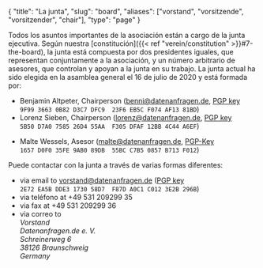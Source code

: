{
    "title": "La junta",
    "slug": "board",
    "aliases": ["vorstand", "vorsitzende", "vorsitzender", "chair"],
    "type": "page"
}

Todos los asuntos importantes de la asociación están a cargo de la junta ejecutiva. Según nuestra [constitución]({{< ref "verein/constitution" >}}#7-the-board), la junta está compuesta por dos presidentes iguales, que representan conjuntamente a la asociación, y un número arbitrario de asesores, que controlan y apoyan a la junta en su trabajo. La junta actual ha sido elegida en la asamblea general el 16 de julio de 2020 y está formada por:

* Benjamin Altpeter, Chairperson ([benni@datenanfragen.de](mailto:benni@datenanfragen.de), [PGP key](/pgp/AF1381BD.asc)  
  `9F99 3663 0B82 D3C7 DFC9  23F6 EB5C F074 AF13 81BD`)
* Lorenz Sieben, Chairperson ([lorenz@datenanfragen.de](mailto:lorenz@datenanfragen.de), [PGP key](/pgp/4C44A6EF.asc)   
  `5B50 D7A0 7585 26D4 55AA  F305 DFAF 12BB 4C44 A6EF`)

<!-- Comment to separate the lists. -->

* Malte Wessels, Asesor ([malte@datenanfragen.de](mailto:malte@datenanfragen.de), [PGP-Key](/pgp/B713F012.asc)  
  `1657 D0F0 35FE 9AB0 89DB  55BC C7B5 0857 B713 F012`)

Puede contactar con la junta a través de varias formas diferentes:

* via email to [vorstand@datenanfragen.de](mailto:vorstand@datenanfragen.de) ([PGP key](/pgp/3E2B296B.asc) `2E72 EA5B DDE3 1730 58D7  F87D A0C1 C012 3E2B 296B`)
* via teléfono at +49 531 209299 35
* via fax at +49 531 209299 36  
* via correo to  
    *Vorstand  
    Datenanfragen.de e. V.  
    Schreinerweg 6  
    38126 Braunschweig  
    Germany*
